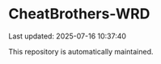 # CheatBrothers-WRD

Last updated: 2025-07-16 10:37:40

This repository is automatically maintained.
